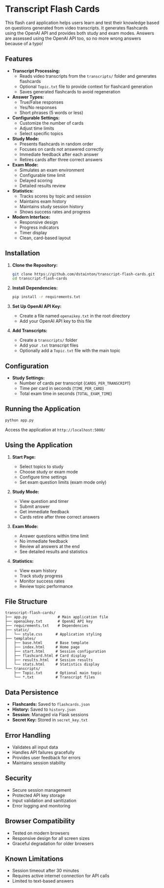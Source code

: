 # Transcript Flash Cards

This flash card application helps users learn and test their knowledge based on questions generated from video transcripts. It generates flashcards using the OpenAI API and provides both study and exam modes. Answers are assessed using the OpenAI API too, so no more wrong answers because of a typo!

## Features

- **Transcript Processing:** 
  - Reads video transcripts from the `transcripts/` folder and generates flashcards
  - Optional `Topic.txt` file to provide context for flashcard generation
  - Saves generated flashcards to avoid regeneration
- **Answer Types:**
  - True/False responses
  - Yes/No responses
  - Short phrases (5 words or less)
- **Configurable Settings:** 
  - Customize the number of cards
  - Adjust time limits
  - Select specific topics
- **Study Mode:** 
  - Presents flashcards in random order
  - Focuses on cards not answered correctly
  - Immediate feedback after each answer
  - Retires cards after three correct answers
- **Exam Mode:** 
  - Simulates an exam environment
  - Configurable time limit
  - Delayed scoring
  - Detailed results review
- **Statistics:** 
  - Tracks scores by topic and session
  - Maintains exam history
  - Maintains study session history
  - Shows success rates and progress
- **Modern Interface:**
  - Responsive design
  - Progress indicators
  - Timer display
  - Clean, card-based layout

## Installation

1. **Clone the Repository:**
   ```bash
   git clone https://github.com/dstainton/transcript-flash-cards.git
   cd transcript-flash-cards
   ```

2. **Install Dependencies:**
   ```bash
   pip install -r requirements.txt
   ```

3. **Set Up OpenAI API Key:**
   - Create a file named `openaikey.txt` in the root directory
   - Add your OpenAI API key to this file

4. **Add Transcripts:**
   - Create a `transcripts/` folder
   - Add your `.txt` transcript files
   - Optionally add a `Topic.txt` file with the main topic

## Configuration

- **Study Settings:**
  - Number of cards per transcript (`CARDS_PER_TRANSCRIPT`)
  - Time per card in seconds (`TIME_PER_CARD`)
  - Total exam time in seconds (`TOTAL_EXAM_TIME`)

## Running the Application

```bash
python app.py
```

Access the application at `http://localhost:5000/`

## Using the Application

1. **Start Page:**
   - Select topics to study
   - Choose study or exam mode
   - Configure time settings
   - Set exam question limits (exam mode only)

2. **Study Mode:**
   - View question and timer
   - Submit answer
   - Get immediate feedback
   - Cards retire after three correct answers

3. **Exam Mode:**
   - Answer questions within time limit
   - No immediate feedback
   - Review all answers at the end
   - See detailed results and statistics

4. **Statistics:**
   - View exam history
   - Track study progress
   - Monitor success rates
   - Review topic performance

## File Structure

```
transcript-flash-cards/
├── app.py              # Main application file
├── openaikey.txt       # OpenAI API key
├── requirements.txt    # Dependencies
├── static/
│   └── style.css      # Application styling
├── templates/         
│   ├── base.html      # Base template
│   ├── index.html     # Home page
│   ├── start.html     # Session configuration
│   ├── flashcard.html # Card display
│   ├── results.html   # Session results
│   └── stats.html     # Statistics display
└── transcripts/
    ├── Topic.txt      # Optional main topic
    └── *.txt          # Transcript files
```

## Data Persistence

- **Flashcards:** Saved to `flashcards.json`
- **History:** Saved to `history.json`
- **Session:** Managed via Flask sessions
- **Secret Key:** Stored in `secret_key.txt`

## Error Handling

- Validates all input data
- Handles API failures gracefully
- Provides user feedback for errors
- Maintains session stability

## Security

- Secure session management
- Protected API key storage
- Input validation and sanitization
- Error logging and monitoring

## Browser Compatibility

- Tested on modern browsers
- Responsive design for all screen sizes
- Graceful degradation for older browsers

## Known Limitations

- Session timeout after 30 minutes
- Requires active internet connection for API calls
- Limited to text-based answers
